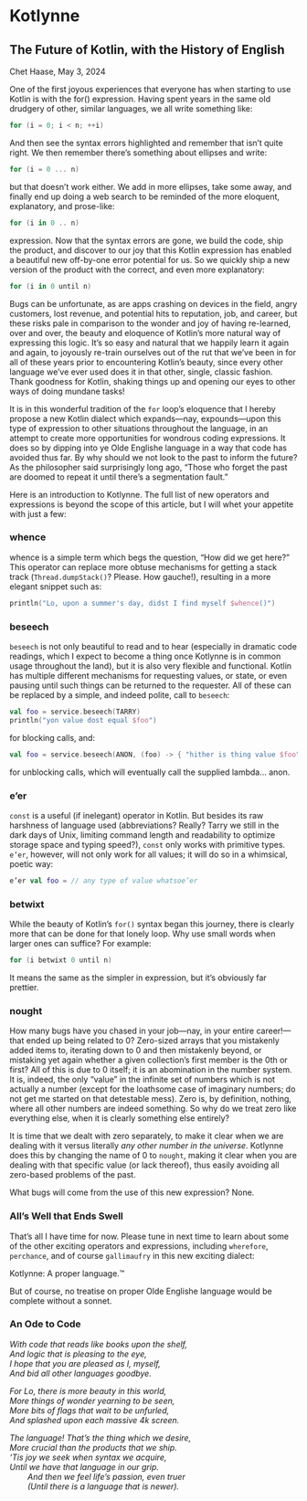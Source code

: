 # Kotlynne

## The Future of Kotlin, with the History of English

Chet Haase, May 3, 2024

One of the first joyous experiences that everyone has when starting to use Kotlin is with the for() expression. Having spent years in the same old drudgery of other, similar languages, we all write something like:

```kotlin
for (i = 0; i < n; ++i)
```


And then see the syntax errors highlighted and remember that isn’t quite right. We then remember there’s something about ellipses and write:

```kotlin
for (i = 0 ... n)
```

but that doesn’t work either. We add in more ellipses, take some away, and finally end up doing a web search to be reminded of the more eloquent, explanatory, and prose-like:

```kotlin
for (i in 0 .. n)
```

expression. Now that the syntax errors are gone, we build the code, ship the product, and discover to our joy that this Kotlin expression has enabled a beautiful new off-by-one error potential for us. So we quickly ship a new version of the product with the correct, and even more explanatory:

```kotlin
for (i in 0 until n)
```

Bugs can be unfortunate, as are apps crashing on devices in the field, angry customers, lost revenue, and potential hits to reputation, job, and career, but these risks pale in comparison to the wonder and joy of having re-learned, over and over, the beauty and eloquence of Kotlin’s more natural way of expressing this logic. It’s so easy and natural that we happily learn it again and again, to joyously re-train ourselves out of the rut that we’ve been in for all of these years prior to encountering Kotlin’s beauty, since every other language we’ve ever used does it in that other, single, classic fashion. Thank goodness for Kotlin, shaking things up and opening our eyes to other ways of doing mundane tasks!

It is in this wonderful tradition of the `for` loop’s eloquence that I hereby propose a new Kotlin dialect which expands—nay, expounds—upon this type of expression to other situations throughout the language, in an attempt to create more opportunities for wondrous coding expressions. It does so by dipping into ye Olde Englishe language in a way that code has avoided thus far. By why should we not look to the past to inform the future? As the philosopher said surprisingly long ago, “Those who forget the past are doomed to repeat it until there’s a segmentation fault.”

Here is an introduction to Kotlynne. The full list of new operators and expressions is beyond the scope of this article, but I will whet your appetite with just a few:

### whence

whence is a simple term which begs the question, “How did we get here?” This operator can replace more obtuse mechanisms for getting a stack track (`Thread.dumpStack()`? Please. How gauche!), resulting in a more elegant snippet such as:

```kotlin
println("Lo, upon a summer's day, didst I find myself $whence()")
```

### beseech

`beseech` is not only beautiful to read and to hear (especially in dramatic code readings, which I expect to become a thing once Kotlynne is in common usage throughout the land), but it is also very flexible and functional. Kotlin has multiple different mechanisms for requesting values, or state, or even pausing until such things can be returned to the requester. All of these can be replaced by a simple, and indeed polite, call to `beseech`:

```kotlin
val foo = service.beseech(TARRY)
println("yon value dost equal $foo")
```

for blocking calls, and:

```kotlin
val foo = service.beseech(ANON, (foo) -> { "hither is thing value $foo" })
```

for unblocking calls, which will eventually call the supplied lambda… anon.

### e’er

`const` is a useful (if inelegant) operator in Kotlin. But besides its raw harshness of language used (abbreviations? Really? Tarry we still in the dark days of Unix, limiting command length and readability to optimize storage space and typing speed?), `const` only works with primitive types. `e’er`, however, will not only work for all values; it will do so in a whimsical, poetic way:

```kotlin
e’er val foo = // any type of value whatsoe’er
```

### betwixt

While the beauty of Kotlin’s `for()` syntax began this journey, there is clearly more that can be done for that lonely loop. Why use small words when larger ones can suffice? For example:

```kotlin
for (i betwixt 0 until n)
```

It means the same as the simpler in expression, but it’s obviously far prettier.

### nought
How many bugs have you chased in your job—nay, in your entire career!—that ended up being related to 0? Zero-sized arrays that you mistakenly added items to, iterating down to 0 and then mistakenly beyond, or mistaking yet again whether a given collection’s first member is the 0th or first? All of this is due to 0 itself; it is an abomination in the number system. It is, indeed, the only “value” in the infinite set of numbers which is not actually a number (except for the loathsome case of imaginary numbers; do not get me started on that detestable mess). Zero is, by definition, nothing, where all other numbers are indeed something. So why do we treat zero like everything else, when it is clearly something else entirely?

It is time that we dealt with zero separately, to make it clear when we are dealing with it versus literally _any other number in the universe_. Kotlynne does this by changing the name of 0 to `nought`, making it clear when you are dealing with that specific value (or lack thereof), thus easily avoiding all zero-based problems of the past.

What bugs will come from the use of this new expression? None.

### All’s Well that Ends Swell

That’s all I have time for now. Please tune in next time to learn about some of the other exciting operators and expressions, including `wherefore`, `perchance`, and of course `gallimaufry` in this new exciting dialect:

Kotlynne: A proper language.™


But of course, no treatise on proper Olde Englishe language would be complete without a sonnet.

### An Ode to Code

_With code that reads like books upon the shelf,<br>
And logic that is pleasing to the eye,<br>
I hope that you are pleased as I, myself,<br>
And bid all other languages goodbye._

_For Lo, there is more beauty in this world,<br>
More things of wonder yearning to be seen,<br>
More bits of flags that wait to be unfurled,<br>
And splashed upon each massive 4k screen._

_The language! That’s the thing which we desire,<br>
More crucial than the products that we ship.<br>
‘Tis joy we seek when syntax we acquire,<br>
Until we have that language in our grip.<br>_
_&nbsp;&nbsp;&nbsp;&nbsp;&nbsp;&nbsp;&nbsp;&nbsp;And then we feel life’s passion, even truer<br>
&nbsp;&nbsp;&nbsp;&nbsp;&nbsp;&nbsp;&nbsp;&nbsp;(Until there is a language that is newer)._
